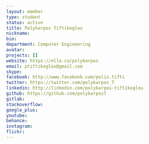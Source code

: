 ```yaml
---
layout: member
type: student
status: active
title: Polykarpos Tiftikoglou
nickname:
bio:
department: Computer Engineering
avatar:
projects: []
website: https://ello.co/polykarpos
email: ptiftikoglou@gmail.com
skype:
facebook: http://www.facebook.com/polis.tifti
twitter: https://twitter.com/polykarpos_T
linkedin: http://linkedin.com/polykarpos-tiftikoglou
github: https://github.com/polykarposT
gitlab:
stackoverflow:
google_plus:
youtube:
behance:
instagram:
flickr:
---
```


